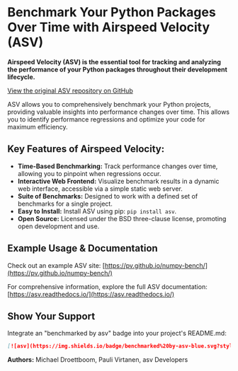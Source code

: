 # Benchmark Your Python Packages Over Time with Airspeed Velocity (ASV)

**Airspeed Velocity (ASV) is the essential tool for tracking and analyzing the performance of your Python packages throughout their development lifecycle.**  

[View the original ASV repository on GitHub](https://github.com/airspeed-velocity/asv)

ASV allows you to comprehensively benchmark your Python projects, providing valuable insights into performance changes over time. This allows you to identify performance regressions and optimize your code for maximum efficiency.

## Key Features of Airspeed Velocity:

*   **Time-Based Benchmarking:** Track performance changes over time, allowing you to pinpoint when regressions occur.
*   **Interactive Web Frontend:** Visualize benchmark results in a dynamic web interface, accessible via a simple static web server.
*   **Suite of Benchmarks:** Designed to work with a defined set of benchmarks for a single project.
*   **Easy to Install:**  Install ASV using pip: `pip install asv`.
*   **Open Source:**  Licensed under the BSD three-clause license, promoting open development and use.

## Example Usage & Documentation

Check out an example ASV site: [https://pv.github.io/numpy-bench/](https://pv.github.io/numpy-bench/)

For comprehensive information, explore the full ASV documentation: [https://asv.readthedocs.io/](https://asv.readthedocs.io/)

## Show Your Support

Integrate an "benchmarked by asv" badge into your project's README.md:

```markdown
[![asv](https://img.shields.io/badge/benchmarked%20by-asv-blue.svg?style=flat)](https://your-url-here/)
```

**Authors:** Michael Droettboom, Pauli Virtanen, asv Developers